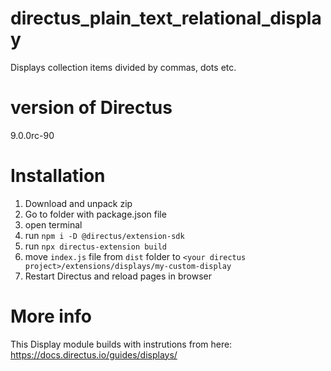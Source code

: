 # directus_plain_text_relational_display
Displays collection items divided by commas, dots etc.

# version of Directus
9.0.0rc-90

# Installation
1. Download and unpack zip
2. Go to folder with package.json file
3. open terminal
4. run `npm i -D @directus/extension-sdk`
5. run `npx directus-extension build`
6. move `index.js` file from `dist` folder to `<your directus project>/extensions/displays/my-custom-display`
7. Restart Directus and reload pages in browser


# More info
This Display module builds with instrutions from here:
https://docs.directus.io/guides/displays/

